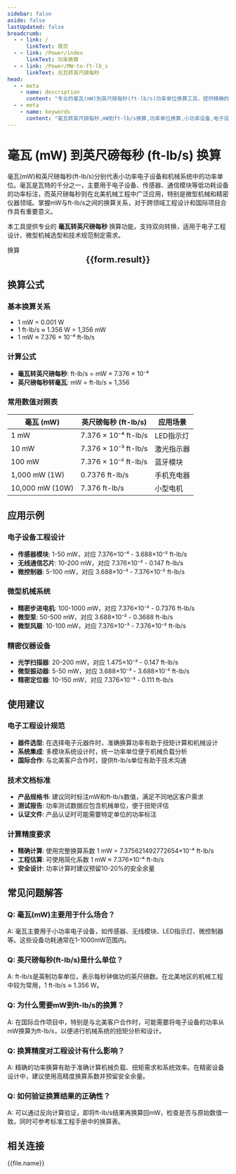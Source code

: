 ```yaml
---
sidebar: false
aside: false
lastUpdated: false
breadcrumb:
  - - link: /
      linkText: 首页
  - - link: /Power/index
      linkText: 功率换算
  - - link: /Power/MW-to-ft-lb_s
      linkText: 兆瓦转英尺磅每秒
head:
  - - meta
    - name: description
      content: "专业的毫瓦(mW)到英尺磅每秒(ft-lb/s)功率单位换算工具，提供精确的换算公式、小功率设备应用实例和技术规范指导，适用于电子设备、传感器、微型机械等领域的功率计算。"
  - - meta
    - name: keywords
      content: "毫瓦转英尺磅每秒,mW到ft-lb/s换算,功率单位换算,小功率设备,电子设备功率,传感器功率,微型机械,毫瓦,功率单位转换器,电子工程计算,低功耗设备"
---
```

# 毫瓦 (mW) 到英尺磅每秒 (ft-lb/s) 换算

毫瓦(mW)和英尺磅每秒(ft-lb/s)分别代表小功率电子设备和机械系统中的功率单位。毫瓦是瓦特的千分之一，主要用于电子设备、传感器、通信模块等低功耗设备的功率标注，而英尺磅每秒则在北美机械工程中广泛应用，特别是微型机械和精密仪器领域。掌握mW与ft-lb/s之间的换算关系，对于跨领域工程设计和国际项目合作具有重要意义。

本工具提供专业的 **毫瓦转英尺磅每秒** 换算功能，支持双向转换，适用于电子工程设计、微型机械选型和技术规范制定需求。

<script setup>
import { onMounted,reactive,inject ,ref  } from 'vue'
import { NButton,NForm ,NFormItem,NInput,NInputNumber,NSelect,NCard,useMessage ,NGrid ,NGi } from 'naive-ui'
import { defineClientComponent } from 'vitepress'
import { Power } from '../../files';
const convert = inject('convert')
const seoKey = [
  '毫瓦转英尺磅每秒', 'mW到ft-lb/s换算', '功率单位换算', '小功率设备', '电子设备功率',
  '传感器功率', '微型机械', '毫瓦', '功率单位转换器', '电子工程计算',
  '低功耗设备', 'w是什么单位', '瓦特单位', 'w单位', 'power'
]
const options =  [
  { "label": "毫瓦 (mW)","value": "mW" },
  { "label": "英尺磅每秒 (ft-lb/s)","value": "ft-lb/s" }
];
const formRef = ref(null);
const rules = {
  number:{
    required: true,
    type: 'number',
    trigger: "blur",
    message: '请输入数字'
  },
  to:{
    required: true,
    trigger: "select",
    message: '请选择转换单位'
  },
  from:{
    required: true,
    trigger: "select",
    message: '请选择原始单位'
  }
}
const form = reactive({
  number:null,
  to:'',
  from:'',
  result:'',
  title:'毫瓦转英尺磅每秒',
})
const convertHandler = (e) => {
   e.preventDefault();
  formRef.value?.validate((errors)=>{
    if (!errors) {
      form.result = `${form.number}${form.from} = ${convert(form.number).from(form.from).to(form.to)}${form.to}`
    }
  })
}
</script>

<n-card title="毫瓦(mW)到英尺磅每秒(ft-lb/s)换算器" embedded :bordered="false" hoverable>
  <n-form size="large" :model="form" ref='formRef' :rules="rules">
    <n-form-item label="数值"  path="number">
      <n-input-number size="large" style="width:100%" :min="0" v-model:value="form.number"   placeholder="请输入要换算的数值" />
    </n-form-item>
    <n-form-item label="从" path="from">
      <n-select  size="large" :options="options" v-model:value="form.from" placeholder="请选择原始单位" />
    </n-form-item>
    <n-form-item label="到" path="to">
      <n-select  size="large" :options="options" v-model:value="form.to" placeholder="请选择换算单位" />
    </n-form-item>
    <n-form-item>
      <n-button type="info" style="width:100%" @click="convertHandler">换算</n-button>
    </n-form-item>
  </n-form>
  <n-card  embedded :bordered="false" hoverable>
    <div  style="text-align:center;font-size:20px;">
      <strong>{{form.result}}</strong>
    </div>
  </n-card>
  <template #footer>
    <div style="display: flex; flex-wrap: wrap; gap: 8px; font-size: 12px; color: #666;">
      <span v-for="(keyword, index) in seoKey" :key="index" style="background: #f5f5f5; padding: 2px 6px; border-radius: 3px;">
        {{ keyword }}
      </span>
    </div>
  </template>
</n-card>

## 换算公式

### 基本换算关系
- 1 mW = 0.001 W
- 1 ft-lb/s ≈ 1.356 W = 1,356 mW
- 1 mW ≈ 7.376 × 10⁻⁴ ft-lb/s

### 计算公式
- **毫瓦转英尺磅每秒**: ft-lb/s = mW × 7.376 × 10⁻⁴
- **英尺磅每秒转毫瓦**: mW = ft-lb/s × 1,356

### 常用数值对照表

| 毫瓦 (mW) | 英尺磅每秒 (ft-lb/s) | 应用场景 |
|-----------|---------------------|----------|
| 1 mW | 7.376 × 10⁻⁴ ft-lb/s | LED指示灯 |
| 10 mW | 7.376 × 10⁻³ ft-lb/s | 激光指示器 |
| 100 mW | 7.376 × 10⁻² ft-lb/s | 蓝牙模块 |
| 1,000 mW (1W) | 0.7376 ft-lb/s | 手机充电器 |
| 10,000 mW (10W) | 7.376 ft-lb/s | 小型电机 |

## 应用示例

### 电子设备工程设计
- **传感器模块**: 1-50 mW，对应 7.376×10⁻⁴ - 3.688×10⁻² ft-lb/s
- **无线通信芯片**: 10-200 mW，对应 7.376×10⁻³ - 0.147 ft-lb/s
- **微控制器**: 5-100 mW，对应 3.688×10⁻³ - 7.376×10⁻² ft-lb/s

### 微型机械系统
- **精密步进电机**: 100-1000 mW，对应 7.376×10⁻² - 0.7376 ft-lb/s
- **微型泵**: 50-500 mW，对应 3.688×10⁻² - 0.3688 ft-lb/s
- **微型风扇**: 10-100 mW，对应 7.376×10⁻³ - 7.376×10⁻² ft-lb/s

### 精密仪器设备
- **光学扫描器**: 20-200 mW，对应 1.475×10⁻² - 0.147 ft-lb/s
- **微型振动器**: 5-50 mW，对应 3.688×10⁻³ - 3.688×10⁻² ft-lb/s
- **精密定位器**: 10-150 mW，对应 7.376×10⁻³ - 0.111 ft-lb/s

## 使用建议

### 电子工程设计规范
- **器件选型**: 在选择电子元器件时，准确换算功率有助于扭矩计算和机械设计
- **系统集成**: 多模块系统设计时，统一功率单位便于机械负载分析
- **国际合作**: 与北美客户合作时，提供ft-lb/s单位有助于技术沟通

### 技术文档标准
- **产品规格书**: 建议同时标注mW和ft-lb/s数值，满足不同地区客户需求
- **测试报告**: 功率测试数据应包含机械单位，便于扭矩评估
- **认证文件**: 产品认证时可能需要特定单位的功率标注

### 计算精度要求
- **精确计算**: 使用完整换算系数 1 mW = 7.375621492772654×10⁻⁴ ft-lb/s
- **工程估算**: 可使用简化系数 1 mW ≈ 7.376×10⁻⁴ ft-lb/s
- **安全设计**: 功率计算时建议预留10-20%的安全余量

## 常见问题解答

### Q: 毫瓦(mW)主要用于什么场合？
A: 毫瓦主要用于小功率电子设备，如传感器、无线模块、LED指示灯、微控制器等。这些设备功耗通常在1-1000mW范围内。

### Q: 英尺磅每秒(ft-lb/s)是什么单位？
A: ft-lb/s是英制功率单位，表示每秒钟做功的英尺磅数。在北美地区的机械工程中较为常用，1 ft-lb/s ≈ 1.356 W。

### Q: 为什么需要mW到ft-lb/s的换算？
A: 在国际合作项目中，特别是与北美客户合作时，可能需要将电子设备的功率从mW换算为ft-lb/s，以便进行机械系统的扭矩分析和设计。

### Q: 换算精度对工程设计有什么影响？
A: 精确的功率换算有助于准确计算机械负载、扭矩需求和系统效率。在精密设备设计中，建议使用高精度换算系数并预留安全余量。

### Q: 如何验证换算结果的正确性？
A: 可以通过反向计算验证，即将ft-lb/s结果再换算回mW，检查是否与原始数值一致。同时可参考标准工程手册中的换算表。

## 相关连接
<n-grid x-gap="12" :cols="2">
  <n-gi v-for="(file,index) in Power" :key="index">
    <n-button
      text
      tag="a"
      :href="file.path"
      type="info"
    >
      {{file.name}}
    </n-button>
  </n-gi>
</n-grid>